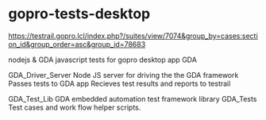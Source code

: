 gopro-tests-desktop
===================
https://testrail.gopro.lcl/index.php?/suites/view/7074&group_by=cases:section_id&group_order=asc&group_id=78683

nodejs & GDA javascript tests for gopro desktop app GDA

GDA_Driver_Server
  Node JS server for driving the the GDA framework
  Passes tests to GDA app
  Recieves test results and reports to testrail
  
GDA_Test_Lib
  GDA embedded automation test framework library
GDA_Tests
  Test cases and work flow helper scripts. 

